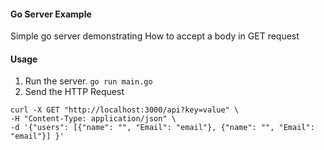 #### Go Server Example
Simple go server demonstrating How to accept a body in GET request

#### Usage
1. Run the server. `go run main.go`
2. Send the HTTP Request
```
curl -X GET "http://localhost:3000/api?key=value" \
-H "Content-Type: application/json" \
-d '{"users": [{"name": "", "Email": "email"}, {"name": "", "Email": "email"}] }'
```